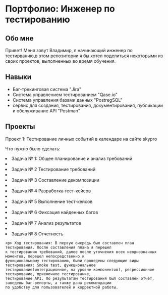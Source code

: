 # Портфолио: Инженер по тестированию
## Обо мнe

Привет! Меня зовут Владимир, я начинающий инженер по тестирванию,в этом репозитории я бы хотел поделиться некоторыми из своих проектов, выполненных во время обучения.

## Навыки 
- Баг-трекинговая система "Jira"
- Система управлением тестированием "Qase.io" 
- Система управления базами данных "PostregSQL"
- сервис для создания, тестирования, документирования, публикации и обслуживание API "Postman"

 ## Проекты
 <p> Проект 1: Тестирование личных событий в календаре на сайте skypro <P>
 <p> Что нужно было сделать: <p>
  <oI>
   <li> Задача № 1: Общее планирование и анализ требований <li>
   <li> Задача № 2 Тестирование требований <li>
   <li> Задача № 3 Составление декомпозиции <li>
   <li> Задача № 4 Разработка тест-кейсов <li>
   <li> Задача № 5 Выполнение тест-кейсов <li>
   <li> Задача № 6 Фиксация найденных багов <li>
   <li> Задача № 7 Анализ результатов <Li>
   <li> Задача № 8 Отчетность 
   </ol>

    <p> Ход тестирования: В первую очередь был составлен план тестирования. После составления плана я перешел
    к тестированию требований, далее после уточнения всех неоднозначных моментов, перешел непосредственно к 
    функциональному тестированию, были проведены следующие виды тестирования: Smoke test, функциональное 
    тестирование(интеграционное, на уровне компонентов), регрессионное тестирование, приемочное тестирование,
    тестирование API. По результатам тестирования был составлен отчет, заведены баг-репорты, а также даны рекомендации 
    по удобству для пользователей и корректной работы. 
    
   
 


 
